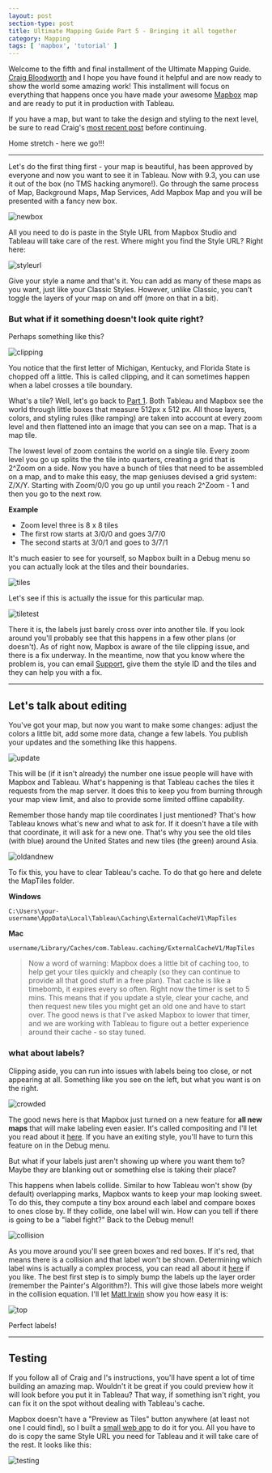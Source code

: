 ```yaml
---
layout: post
section-type: post
title: Ultimate Mapping Guide Part 5 - Bringing it all together
category: Mapping
tags: [ 'mapbox', 'tutorial' ]
---
```


Welcome to the fifth and final installment of the Ultimate Mapping Guide. [Craig Bloodworth](https://twitter.com/craigbloodworth) and I hope you have found it helpful and are now ready to show the world some amazing work! This installment will focus on everything that happens once you have made your awesome [Mapbox](https://www.mapbox.com) map and are ready to put it in production with Tableau. 

If you have a map, but want to take the design and styling to the next level, be sure to read Craig's [most recent post](http://www.theinformationlab.co.uk/2016/03/31/ultimate-mapping-guide-part-4-next-level-styles/) before continuing. 

Home stretch - here we go!!!

---

Let's do the first thing first - your map is beautiful, has been approved by everyone and now you want to see it in Tableau. Now with 9.3, you can use it out of the box (no TMS hacking anymore!). Go through the same process of Map, Background Maps, Map Services, Add Mapbox Map and you will be presented with a fancy new box. 

![newbox](https://www.mapbox.com/help/img/3rdparty/tableau-5.png)

All you need to do is paste in the Style URL from Mapbox Studio and Tableau will take care of the rest. Where might you find the Style URL? Right here:

![styleurl](https://cmtoomey.github.io/img/FindMapboxButton.gif)

Give your style a name and that's it. You can add as many of these maps as you want, just like your Classic Styles. However, unlike Classic, you can't toggle the layers of your map on and off (more on that in a bit). 

### But what if it something doesn't look quite right? 

Perhaps something like this? 

![clipping](https://cmtoomey.github.io/img/Clipping.png)

You notice that the first letter of Michigan, Kentucky, and Florida State is chopped off a little. This is called clipping, and it can sometimes happen when a label crosses a tile boundary. 

What's a tile? Well, let's go back to [Part 1](https://cmtoomey.github.io/maps/2016/02/04/MapboxStudioTableau.html). Both Tableau and Mapbox see the world through little boxes that measure 512px x 512 px. All those layers, colors, and styling rules (like ramping) are taken into account at every zoom level and then flattened into an image that you can see on a map. That is a map tile. 

The lowest level of zoom contains the world on a single tile. Every zoom level you go up splits the the tile into quarters, creating a grid that is 2^Zoom on a side. Now you have a bunch of tiles that need to be assembled on a map, and to make this easy, the map geniuses devised a grid system: Z/X/Y. Starting with Zoom/0/0 you go up until you reach 2^Zoom - 1 and then you go to the next row. 

**Example**

+ Zoom level three is 8 x 8 tiles
+ The first row starts at 3/0/0 and goes 3/7/0
+ The second starts at 3/0/1 and goes to 3/7/1

It's much easier to see for yourself, so Mapbox built in a Debug menu so you can actually look at the tiles and their boundaries. 

![tiles](https://cmtoomey.github.io/img/DebugTiles.gif)

Let's see if this is actually the issue for this particular map. 

![tiletest](https://cmtoomey.github.io/img/DebugTilesClips.gif)

There it is, the labels just barely cross over into another tile. If you look around you'll probably see that this happens in a few other plans (or doesn't). As of right now, Mapbox is aware of the tile clipping issue, and there is a fix underway. In the meantime, now that you know where the problem is, you can email [Support](mailto:help@mapbox.com), give them the style ID and the tiles and they can help you with a fix. 

---

## Let's talk about editing

You've got your map, but now you want to make some changes: adjust the colors a little bit, add some more data, change a few labels. You publish your updates and the something like this happens. 

![update](https://cmtoomey.github.io/img/StyleWontUpdate.gif)

This will be (if it isn't already) the number one issue people will have with Mapbox and Tableau. What's happening is that Tableau caches the tiles it requests from the map server. It does this to keep you from burning through your map view limit, and also to provide some limited offline capability. 

Remember those handy map tile coordinates I just mentioned? That's how Tableau knows what's new and what to ask for. If it doesn't have a tile with that coordinate, it will ask for a new one. That's why you see the old tiles (with blue) around the United States and new tiles (the green) around Asia. 

![oldandnew](https://cmtoomey.github.io/img/GreenAndBlue.png)

To fix this, you have to clear Tableau's cache. To do that go here and delete the MapTiles folder. 

**Windows**

    C:\Users\your-username\AppData\Local\Tableau\Caching\ExternalCacheV1\MapTiles

**Mac**

    username/Library/Caches/com.Tableau.caching/ExternalCacheV1/MapTiles

> Now a word of warning: Mapbox does a little bit of caching too, to help get your tiles quickly and cheaply (so they can continue to provide all that good stuff in a free plan). That cache is like a timebomb, it expires every so often. Right now the timer is set to 5 mins. This means that if you update a style, clear your cache, and then request new tiles you might get an old one and have to start over. The good news is that I've asked Mapbox to lower that timer, and we are working with Tableau to figure out a better experience around their cache - so stay tuned. 

### what about labels?

Clipping aside, you can run into issues with labels being too close, or not appearing at all. Something like you see on the left, but what you want is on the right. 

![crowded](https://c2.staticflickr.com/2/1564/26067701156_3a19878b96_o.png)

The good news here is that Mapbox just turned on a new feature for **all new maps** that will make labeling even easier. It's called compositing and I'll let you read about it [here](https://www.mapbox.com/blog/better-label-placement-in-mapbox-studio/). If you have an exiting style, you'll have to turn this feature on in the Debug menu. 

But what if your labels just aren't showing up where you want them to? Maybe they are blanking out or something else is taking their place? 

This happens when labels collide. Similar to how Tableau won't show (by default) overlapping marks, Mapbox wants to keep your map looking sweet. To do this, they compute a tiny box around each label and compare boxes to ones close by. If they collide, one label will win. How can you tell if there is going to be a "label fight?" Back to the Debug menu!!

![collision](http://cmtoomey.github.io/img/DebugTilesCollision.gif) 

As you move around you'll see green boxes and red boxes. If it's red, that means there is a collision and that label won't be shown. Determining which label wins is actually a complex process, you can read all about it [here](https://www.mapbox.com/blog/label-collisions/) if you like. The best first step is to simply bump the labels up the layer order (remember the Painter's Algorithm?). This will give those labels more weight in the collision equation. I'll let [Matt Irwin](https://www.mapbox.com/blog/labels-on-top/) show you how easy it is: 

![top](https://i.imgur.com/Nan5Goe.gif)

Perfect labels! 

---

## Testing 

If you follow all of Craig and I's instructions, you'll have spent a lot of time building an amazing map. Wouldn't it be great if you could preview how it will look before you put it in Tableau? That way, if something isn't right, you can fix it on the spot without dealing with Tableau's cache. 

Mapbox doesn't have a "Preview as Tiles" button anywhere (at least not one I could find), so I built a [small web app](http://cmtoomey.github.io/MapboxTableauTesting/) to do it for you. All you have to do is copy the same Style URL you need for Tableau and it will take care of the rest. It looks like this:

![testing](https://cmtoomey.github.io/img/StyleTest.gif)


